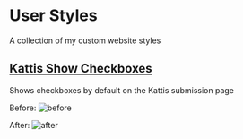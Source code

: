 # User Styles

A collection of my custom website styles

## [Kattis Show Checkboxes](https://github.com/techchrism/userstyles/raw/trunk/kattis.show-checkboxes.user.css)
Shows checkboxes by default on the Kattis submission page

Before:
![before](https://user-images.githubusercontent.com/26680599/182767211-c25f1141-aa88-4b5c-ad28-2e81ea4e1350.png)

After:
![after](https://user-images.githubusercontent.com/26680599/182767104-0a124d25-02eb-4c45-8a07-f0834579894f.png)
